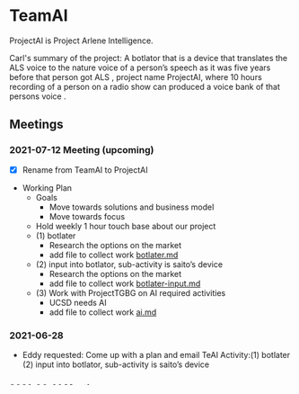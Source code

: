 # TeamAI
ProjectAI is Project Arlene Intelligence.

Carl's summary of the project: A botlator that is a device that translates the ALS voice to the nature voice of a person’s speech as it was five years before that person got ALS , project name ProjectAI, where 10 hours recording of a person on a radio show can produced a voice bank of that persons voice .


## Meetings

### 2021-07-12 Meeting (upcoming)

- [x] Rename from TeamAI to ProjectAI
- Working Plan
  - Goals
    - Move towards solutions and business model
    - Move towards focus
  - Hold weekly 1 hour touch base about our project
  - (1) botlater 
    - Research the options on the market 
    - add file to collect work [botlater.md](botlater.md)
  - (2) input into botlator, sub-activity is saito’s device
    - Research the options on the market
    - add file to collect work [botlater-input.md](botlater-input.md)
  - (3) Work with ProjectTGBG on AI required activities
    - UCSD needs AI
    - add file to collect work [ai.md](ai.md)

### 2021-06-28 

- Eddy requested: Come up with a plan and email TeAI Activity:(1) botlater (2) input into botlator, sub-activity is saito’s device


### 2021-06-14 Meeting

- Attending: Carl, Eddy, Jon
- Talked for 2+ hours to sync up!
- Planning to keep going weekly at 6 PM CST and 8 AM JST
- This is the repository for shared knowledge.
- We can add code and other things here, we try to keep super focused.
